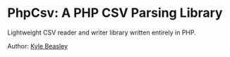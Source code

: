 # PhpCsv: A PHP CSV Parsing Library

Lightweight CSV reader and writer library written entirely in PHP.

Author: [Kyle Beasley](github.com/krbeasley)


